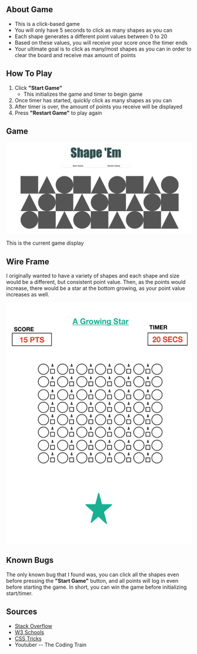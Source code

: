 ## About Game

- This is a click-based game
- You will only have 5 seconds to click as many shapes as you can
- Each shape generates a different point values between 0 to 20 
- Based on these values, you will receive your score once the timer ends 
- Your ultimate goal is to click as many/most shapes as you can in order to clear the board and receive max amount of points 

 ## How To Play
 
 1. Click **"Start Game"**
 	- This initializes the game and timer to begin game
 2. Once timer has started, quickly click as many shapes as you can
 3. After timer is over, the amount of points you receive will be displayed 
 4. Press **"Restart Game"** to play again


## Game
![images](images/Screen%20Shot%202020-03-06%20at%209.44.50%20AM.png)

This is the current game display

## Wire Frame

I originally wanted to have a variety of shapes and each shape and size would be a different, but consistent point value. Then, as the points would increase, there would be a star at the bottom growing, as your point value increases as well.

![images](images/IMG_0042.JPG)


## Known Bugs

The only known bug that I found was, you can click all the shapes even before pressing the **"Start Game"** button, and all points will log in even before starting the game. In short, you can win the game before initializing start/timer.

## Sources

- [Stack Overflow](www.stackoverflow.com) 
- [W3 Schools](www.w3schools.com) 
- [CSS Tricks](www.css-tricks.com)
- Youtuber -- The Coding Train 
















